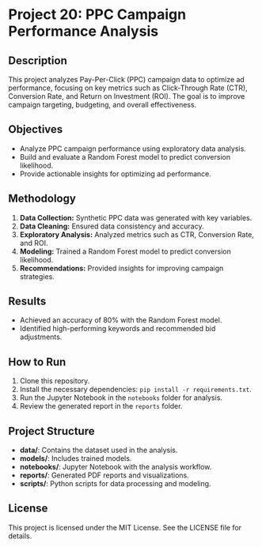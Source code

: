 
# Project 20: PPC Campaign Performance Analysis

## Description
This project analyzes Pay-Per-Click (PPC) campaign data to optimize ad performance, focusing on key metrics such as Click-Through Rate (CTR), Conversion Rate, and Return on Investment (ROI). The goal is to improve campaign targeting, budgeting, and overall effectiveness.

## Objectives
- Analyze PPC campaign performance using exploratory data analysis.
- Build and evaluate a Random Forest model to predict conversion likelihood.
- Provide actionable insights for optimizing ad performance.

## Methodology
1. **Data Collection:** Synthetic PPC data was generated with key variables.
2. **Data Cleaning:** Ensured data consistency and accuracy.
3. **Exploratory Analysis:** Analyzed metrics such as CTR, Conversion Rate, and ROI.
4. **Modeling:** Trained a Random Forest model to predict conversion likelihood.
5. **Recommendations:** Provided insights for improving campaign strategies.

## Results
- Achieved an accuracy of 80% with the Random Forest model.
- Identified high-performing keywords and recommended bid adjustments.

## How to Run
1. Clone this repository.
2. Install the necessary dependencies: `pip install -r requirements.txt`.
3. Run the Jupyter Notebook in the `notebooks` folder for analysis.
4. Review the generated report in the `reports` folder.

## Project Structure
- **data/**: Contains the dataset used in the analysis.
- **models/**: Includes trained models.
- **notebooks/**: Jupyter Notebook with the analysis workflow.
- **reports/**: Generated PDF reports and visualizations.
- **scripts/**: Python scripts for data processing and modeling.

## License
This project is licensed under the MIT License. See the LICENSE file for details.
